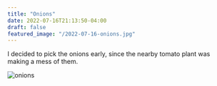 ```yaml
---
title: "Onions"
date: 2022-07-16T21:13:50-04:00
draft: false
featured_image: "/2022-07-16-onions.jpg"
---
```


I decided to pick the onions early, since the nearby tomato plant was making a mess of them.

![onions](/2022-07-16-onions.jpg)
